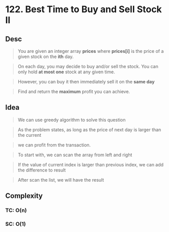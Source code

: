 # 122. Best Time to Buy and Sell Stock II

## Desc

> You are given an integer array **prices** where **prices[i]** is the price of a given stock on the **ith** day.

> On each day, you may decide to buy and/or sell the stock. You can only hold **at most one** stock at any given time.

> However, you can buy it then immediately sell it on the **same day**

> Find and return the **maximum** profit you can achieve.

## Idea

> We can use greedy algorithm to solve this question

> As the problem states, as long as the price of next day is larger than the current

> we can profit from the transaction.

> To start with, we can scan the array from left and right

> If the value of current index is larger than previous index, we can add the difference to result

> After scan the list, we will have the result

## Complexity

### TC: O(n)

### SC: O(1)